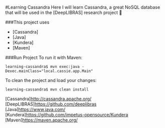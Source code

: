#Learning Cassandra
Here I will learn Cassandra, a great NoSQL database that will be used in the [DeepLIBRAS] research project :blue_heart:  

###This project uses
+ [Cassandra] 
+ [Java]
+ [Kundera]
+ [Maven]

###Run Project
To run it with Maven:
```
learning-cassandra$ mvn exec:java -Dexec.mainClass="local.cassie.app.Main"
```
To clean the project and load your changes:
```
learning-cassandra$ mvn clean install
```

[Cassandra]http://cassandra.apache.org/  
[DeepLIBRAS]https://github.com/deeplibras  
[Java]https://www.java.com/  
[Kundera]https://github.com/impetus-opensource/Kundera  
[Maven]https://maven.apache.org/
